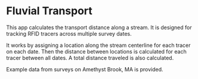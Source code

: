 # Fluvial Transport

This app calculates the transport distance along a stream.
It is designed for tracking RFID tracers across multiple survey dates.

It works by assigning a location along the stream centerline for each tracer on each date. Then the distance between locations is calculated for each tracer between all dates.
A total distance traveled is also calculated.

Example data from surveys on Amethyst Brook, MA is provided.
